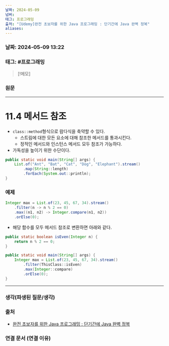 ```yaml
---
날짜: 2024-05-09
넘버: 
태그: 프로그래밍
출처: "[Udemy]완전 초보자를 위한 Java 프로그래밍 : 단기간에 Java 완벽 정복"
aliases:
---
```

### 날짜:  2024-05-09 13:22

### 태그: #프로그래밍 

>[!메모]
>

### 원문
---
# 11.4 메서드 참조
- `class::method`형식으로 람다식을 축약할 수 있다.
	- 스트림에 대한 모든 요소에 대해 참조한 메서드를 통과시킨다.
	- 정적인 메서드와 인스턴스 메서드 모두 참조가 가능하다.
- 가독성을 높이기 위한 수단이다.
```java
public static void main(String[] args) {  
	List.of("Ant", "Bat", "Cat", "Dog", "Elephant").stream()  
		.map(String::length)  
		.forEach(System.out::println);
}
```
### 예제
```java
Integer max = List.of(23, 45, 67, 34).stream()
	.filter(n -> n % 2 == 0)
	.max((n1, n2) -> Integer.compare(n1, n2))
	.orElse(0);
```
- 해당 함수를 모두 메서드 참조로 변환하면 아래와 같다.
```java
public static boolean isEven(Integer n) {
	return n % 2 == 0;
}

public static void main(String[] args) {
	Integer max = List.of(23, 45, 67, 34).stream()
		.filter(ThisClass::isEven)
		.max(Integer::compare)
		.orElse(0);
}
```

---
### 생각(파생된 질문/생각)

### 출처
- [완전 초보자를 위한 Java 프로그래밍 : 단기간에 Java 완벽 정복](https://www.udemy.com/course/best-java-programming/?couponCode=ST6MT42324)

### 연결 문서 (연결 이유)
